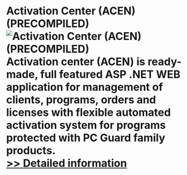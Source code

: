 # Activation Center (ACEN) (PRECOMPILED)<br />![Activation Center (ACEN) (PRECOMPILED)](https://mycommerce.akamaized.net/api/pimages/P300173723/BIG/300173723.GIF)<br />Activation center (ACEN) is ready-made, full featured ASP .NET WEB application for management of clients, programs, orders and licenses with flexible automated activation system for programs protected with PC Guard family products.<br />[>> Detailed information](https://secure.shareit.com/shareit/product.html?productid=300173723&affiliateid=200057808)